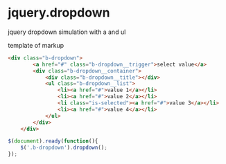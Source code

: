 jquery.dropdown
===============

jquery dropdown simulation with a and ul

template of markup
```html
<div class="b-dropdown">
        <a href="#" class="b-dropdown__trigger">select value</a>
        <div class="b-dropdown__container">
            <div class="b-dropdown__title"></div>
            <ul class="b-dropdown__list">
                <li><a href="#">value 1</a></li>
                <li><a href="#">value 2</a></li>
                <li class="is-selected"><a href="#">value 3</a></li>
                <li><a href="#">value 4</a></li>
            </ul>
        </div>
    </div>
```

```javascript
$(document).ready(function(){
    $('.b-dropdown').dropdown();
});
```
